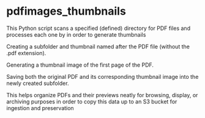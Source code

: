 # pdfimages_thumbnails
This Python script scans a specified (defined) directory for PDF files and processes each one by in order to generate thumbnails

Creating a subfolder and thumbnail named after the PDF file (without the .pdf extension).

Generating a thumbnail image of the first page of the PDF.

Saving both the original PDF and its corresponding thumbnail image into the newly created subfolder.

This helps organize PDFs and their previews neatly for browsing, display, or archiving purposes in order to copy this data up to an S3 bucket for ingestion and preservation
